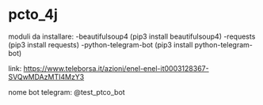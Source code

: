 # pcto_4j

moduli da installare:
-beautifulsoup4 (pip3 install beautifulsoup4)
-requests (pip3 install requests)
-python-telegram-bot (pip3 install python-telegram-bot)

link: https://www.teleborsa.it/azioni/enel-enel-it0003128367-SVQwMDAzMTI4MzY3

nome bot telegram: @test_ptco_bot
